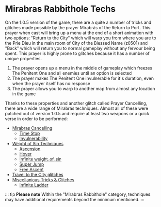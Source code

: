 # Mirabras Rabbithole Techs

On the 1.0.5 version of the game, there are a quite a number of tricks and glitches made possible by the prayer Mirabrás of the Return to Port. This prayer when cast will bring up a menu at the end of a short animation with two options: "Return to the City" which will warp you from where you are to the Prie Dieu in the main room of City of the Blessed Name (z0501) and "Back" which will return you to normal gameplay without any fervour being spent. This prayer is highly prone to glitches because it has a number of unique properties.

1. The prayer opens up a menu in the middle of gameplay which freezes The Penitent One and all enemies until an option is selected
2. The prayer makes The Penitent One invulnerable for it's duration, even when the prayer itself has no response
3. The prayer allows you to warp to another map from almost any location in the game

Thanks to these properties and another glitch called Prayer Cancelling, there are a wide range of Mirabrás techniques. Almost all of these were patched out of version 1.0.5 and require at least two weapons or a quick verse in order to be performed:

- [Mirabras Cancelling](mirabras_cancel/)
  - [Time Stop](mirabras_cancel/time_stop)
  - [Invulnerability](mirabras_cancel/invulnerability)
- [Weight of Sin Techniques](weight_of_sin/)
  - [Ascension](weight_of_sin/ascension)
  - [Hover](weight_of_sin/hover)
  - [Infinite weight_of_sin](weight_of_sin/infinite_WoS)
  - [Super Jump](weight_of_sin/super_jump)
  - [Free Ascent](weight_of_sin/free_ascent)
- [Travel to the City glitches](travel_to_city/)
- [Miscellanious Tricks & Glitches](other/)
  - [Infinite Ladder](other/infinite_ladder)

::: tip **Please note**
Within the "Mirabras Rabbithole" category, techniques may have additional requirements beyond the minimum mentioned.
:::
